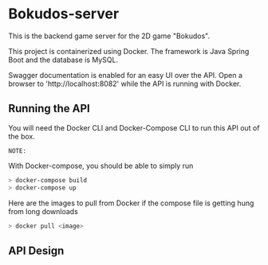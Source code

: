 # Bokudos-server

This is the backend game server for the 2D game "Bokudos".

This project is containerized using Docker.
The framework is Java Spring Boot and the database is MySQL.

Swagger documentation is enabled for an easy UI over the API.
Open a browser to 'http://localhost:8082' while the API is running with Docker.

## Running the API

You will need the Docker CLI and Docker-Compose CLI to run this API out of the box.

`NOTE:` 

With Docker-compose, you should be able to simply run

```bash
> docker-compose build
> docker-compose up
```

Here are the images to pull from Docker if the compose file is getting hung from long downloads
```bash
> docker pull <image>
```

## API Design


